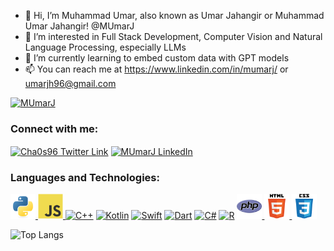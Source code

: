 - 👋 Hi, I’m Muhammad Umar, also known as Umar Jahangir or Muhammad Umar Jahangir! @MUmarJ
- 👀 I’m interested in Full Stack Development, Computer Vision and Natural Language Processing, especially LLMs
- 🌱 I’m currently learning to embed custom data with GPT models
- 📫 You can reach me at https://www.linkedin.com/in/mumarj/ or umarjh96@gmail.com

<!---
MUmarJ/MUmarJ is a ✨ special ✨ repository because its `README.md` (this file) appears on your GitHub profile.
You can click the Preview link to take a look at your changes.
--->

<p align="left"> <a href="https://twitter.com/Cha0s96" target="blank"><img src="https://img.shields.io/twitter/follow/Cha0s96?logo=twitter&style=for-the-badge" alt="MUmarJ" /></a> </p>

<h3 align="left">Connect with me:</h3>
<p align="left">
<a href="https://twitter.com/Cha0s96" target="blank"><img align="center" src="https://raw.githubusercontent.com/rahuldkjain/github-profile-readme-generator/master/src/images/icons/Social/twitter.svg" alt="Cha0s96 Twitter Link" height="30" width="40" /></a>
<a href="https://www.linkedin.com/in/mumarj/" target="blank"><img align="center" src="https://raw.githubusercontent.com/rahuldkjain/github-profile-readme-generator/master/src/images/icons/Social/linked-in-alt.svg" alt="MUmarJ LinkedIn" height="30" width="40" /></a>
</p>

<h3 align="left">Languages and Technologies:</h3>
<p style="display:inline; align: left;">
<!-- Python -->
<a href="https://www.python.org" target="_blank" rel="noreferrer"> <img src="https://raw.githubusercontent.com/devicons/devicon/master/icons/python/python-original.svg" alt="python" width="40" height="40"/> </a> <!-- JavaScript --> <a href="https://developer.mozilla.org/en-US/docs/Web/JavaScript" target="_blank" rel="noreferrer"> <img src="https://raw.githubusercontent.com/devicons/devicon/master/icons/javascript/javascript-original.svg" alt="javascript" width="40" height="40"/> <!-- C++ --> <a href="https://isocpp.org/" target="_blank" rel="noreferrer"> <img src="https://upload.wikimedia.org/wikipedia/commons/1/18/ISO_C%2B%2B_Logo.svg" alt="C++" width="40" height="40"/></a> <!-- Kotlin --> <a href="https://kotlinlang.org/" target="_blank" rel="noreferrer"> <img src="https://cdn.worldvectorlogo.com/logos/kotlin-2.svg" alt="Kotlin" width="40" height="40"/></a> <!-- Swift --> <a href="https://developer.apple.com/swift/" target="_blank" rel="noreferrer"> <img src="https://developer.apple.com/swift/images/swift-og.png" alt="Swift" width="40" height="40"/></a> <!-- Dart --> <a href="https://dart.dev/" target="_blank" rel="noreferrer"> <img src="https://uxwing.com/wp-content/themes/uxwing/download/brands-and-social-media/dart-programming-language-icon.svg" alt="Dart" width="40" height="40"/></a>  <!-- C# --> <a href="https://learn.microsoft.com/en-us/dotnet/csharp/" target="_blank" rel="noreferrer"> <img src="https://cdn.worldvectorlogo.com/logos/c--4.svg" alt="C#" width="40" height="40"/></a> <!-- R --> <a href="https://www.r-project.org/" target="_blank" rel="noreferrer"> <img src="https://www.logo.wine/a/logo/R_(programming_language)/R_(programming_language)-Logo.wine.svg" alt="R" width="40" height="40"/></a> <!-- PHP --> <a href="https://www.php.net" target="_blank" rel="noreferrer"> <img src="https://raw.githubusercontent.com/devicons/devicon/master/icons/php/php-original.svg" alt="php" width="40" height="40"/> </a> <!-- HTML5 --> <a href="https://www.w3.org/html/" target="_blank" rel="noreferrer"> <img src="https://raw.githubusercontent.com/devicons/devicon/master/icons/html5/html5-original-wordmark.svg" alt="html5" width="40" height="40"/> </a> <!-- CSS --> <a href="https://www.w3schools.com/css/" target="_blank" rel="noreferrer"> <img src="https://raw.githubusercontent.com/devicons/devicon/master/icons/css3/css3-original-wordmark.svg" alt="css3" width="40" height="40"/> </a>

</p>

![Top Langs](https://github-readme-stats-sigma-five.vercel.app/api/top-langs/?username=mumarj&theme=dracula&layout=compact&hide=jupyter%20notebook,CSS)

